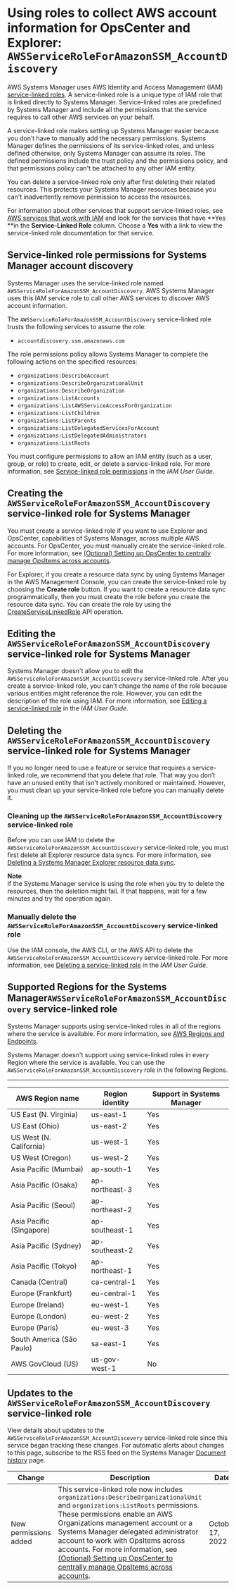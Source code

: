 # Using roles to collect AWS account information for OpsCenter and Explorer: `AWSServiceRoleForAmazonSSM_AccountDiscovery`<a name="using-service-linked-roles-service-action-2"></a>

AWS Systems Manager uses AWS Identity and Access Management \(IAM\) [service\-linked roles](https://docs.aws.amazon.com/IAM/latest/UserGuide/id_roles_terms-and-concepts.html#iam-term-service-linked-role)\. A service\-linked role is a unique type of IAM role that is linked directly to Systems Manager\. Service\-linked roles are predefined by Systems Manager and include all the permissions that the service requires to call other AWS services on your behalf\. 

A service\-linked role makes setting up Systems Manager easier because you don’t have to manually add the necessary permissions\. Systems Manager defines the permissions of its service\-linked roles, and unless defined otherwise, only Systems Manager can assume its roles\. The defined permissions include the trust policy and the permissions policy, and that permissions policy can't be attached to any other IAM entity\.

You can delete a service\-linked role only after first deleting their related resources\. This protects your Systems Manager resources because you can't inadvertently remove permission to access the resources\.

For information about other services that support service\-linked roles, see [AWS services that work with IAM](https://docs.aws.amazon.com/IAM/latest/UserGuide/reference_aws-services-that-work-with-iam.html) and look for the services that have **Yes **in the **Service\-Linked Role** column\. Choose a **Yes** with a link to view the service\-linked role documentation for that service\.

## Service\-linked role permissions for Systems Manager account discovery<a name="service-linked-role-permissions-service-action-2"></a>

Systems Manager uses the service\-linked role named `AWSServiceRoleForAmazonSSM_AccountDiscovery`\. AWS Systems Manager uses this IAM service role to call other AWS services to discover AWS account information\.

The `AWSServiceRoleForAmazonSSM_AccountDiscovery` service\-linked role trusts the following services to assume the role:
+ `accountdiscovery.ssm.amazonaws.com`

The role permissions policy allows Systems Manager to complete the following actions on the specified resources:
+ `organizations:DescribeAccount`
+ `organizations:DescribeOrganizationalUnit`
+ `organizations:DescribeOrganization`
+ `organizations:ListAccounts`
+ `organizations:ListAWSServiceAccessForOrganization`
+ `organizations:ListChildren`
+ `organizations:ListParents`
+ `organizations:ListDelegatedServicesForAccount` 
+ `organizations:ListDelegatedAdministrators`
+ `organizations:ListRoots`

You must configure permissions to allow an IAM entity \(such as a user, group, or role\) to create, edit, or delete a service\-linked role\. For more information, see [Service\-linked role permissions](https://docs.aws.amazon.com/IAM/latest/UserGuide/using-service-linked-roles.html#service-linked-role-permissions) in the *IAM User Guide*\.

## Creating the `AWSServiceRoleForAmazonSSM_AccountDiscovery` service\-linked role for Systems Manager<a name="create-service-linked-role-service-action-2"></a>

You must create a service\-linked role if you want to use Explorer and OpsCenter, capabilities of Systems Manager, across multiple AWS accounts\. For OpsCenter, you must manually create the service\-linked role\. For more information, see [\(Optional\) Setting up OpsCenter to centrally manage OpsItems across accounts](OpsCenter-getting-started-multiple-accounts.md)\.

For Explorer, if you create a resource data sync by using Systems Manager in the AWS Management Console, you can create the service\-linked role by choosing the **Create role** button\. If you want to create a resource data sync programmatically, then you must create the role before you create the resource data sync\. You can create the role by using the [CreateServiceLinkedRole](https://docs.aws.amazon.com/IAM/latest/APIReference/API_CreateServiceLinkedRole.html) API operation\.

## Editing the `AWSServiceRoleForAmazonSSM_AccountDiscovery` service\-linked role for Systems Manager<a name="edit-service-linked-role-service-action-2"></a>

Systems Manager doesn't allow you to edit the `AWSServiceRoleForAmazonSSM_AccountDiscovery` service\-linked role\. After you create a service\-linked role, you can't change the name of the role because various entities might reference the role\. However, you can edit the description of the role using IAM\. For more information, see [Editing a service\-linked role](https://docs.aws.amazon.com/IAM/latest/UserGuide/using-service-linked-roles.html#edit-service-linked-role) in the *IAM User Guide*\.

## Deleting the `AWSServiceRoleForAmazonSSM_AccountDiscovery` service\-linked role for Systems Manager<a name="delete-service-linked-role-service-action-2"></a>

If you no longer need to use a feature or service that requires a service\-linked role, we recommend that you delete that role\. That way you don’t have an unused entity that isn't actively monitored or maintained\. However, you must clean up your service\-linked role before you can manually delete it\.

### Cleaning up the `AWSServiceRoleForAmazonSSM_AccountDiscovery` service\-linked role<a name="service-linked-role-review-before-delete-service-action-2"></a>

Before you can use IAM to delete the `AWSServiceRoleForAmazonSSM_AccountDiscovery` service\-linked role, you must first delete all Explorer resource data syncs\. For more information, see [Deleting a Systems Manager Explorer resource data sync](Explorer-using-resource-data-sync-delete.md)\.

**Note**  
If the Systems Manager service is using the role when you try to delete the resources, then the deletion might fail\. If that happens, wait for a few minutes and try the operation again\.

### Manually delete the `AWSServiceRoleForAmazonSSM_AccountDiscovery` service\-linked role<a name="slr-manual-delete-service-action-2"></a>

Use the IAM console, the AWS CLI, or the AWS API to delete the `AWSServiceRoleForAmazonSSM_AccountDiscovery` service\-linked role\. For more information, see [Deleting a service\-linked role](https://docs.aws.amazon.com/IAM/latest/UserGuide/using-service-linked-roles.html#delete-service-linked-role) in the *IAM User Guide*\.

## Supported Regions for the Systems Manager`AWSServiceRoleForAmazonSSM_AccountDiscovery` service\-linked role<a name="slr-regions-service-action-2"></a>

Systems Manager supports using service\-linked roles in all of the regions where the service is available\. For more information, see [AWS Regions and Endpoints](https://docs.aws.amazon.com/general/latest/gr/rande.html)\.

Systems Manager doesn't support using service\-linked roles in every Region where the service is available\. You can use the `AWSServiceRoleForAmazonSSM_AccountDiscovery` role in the following Regions\.


****  

| AWS Region name | Region identity | Support in Systems Manager | 
| --- | --- | --- | 
| US East \(N\. Virginia\) | us\-east\-1 | Yes | 
| US East \(Ohio\) | us\-east\-2 | Yes | 
| US West \(N\. California\) | us\-west\-1 | Yes | 
| US West \(Oregon\) | us\-west\-2 | Yes | 
| Asia Pacific \(Mumbai\) | ap\-south\-1 | Yes | 
| Asia Pacific \(Osaka\) | ap\-northeast\-3 | Yes | 
| Asia Pacific \(Seoul\) | ap\-northeast\-2 | Yes | 
| Asia Pacific \(Singapore\) | ap\-southeast\-1 | Yes | 
| Asia Pacific \(Sydney\) | ap\-southeast\-2 | Yes | 
| Asia Pacific \(Tokyo\) | ap\-northeast\-1 | Yes | 
| Canada \(Central\) | ca\-central\-1 | Yes | 
| Europe \(Frankfurt\) | eu\-central\-1 | Yes | 
| Europe \(Ireland\) | eu\-west\-1 | Yes | 
| Europe \(London\) | eu\-west\-2 | Yes | 
| Europe \(Paris\) | eu\-west\-3 | Yes | 
| South America \(São Paulo\) | sa\-east\-1 | Yes | 
| AWS GovCloud \(US\) | us\-gov\-west\-1 | No | 

## Updates to the `AWSServiceRoleForAmazonSSM_AccountDiscovery` service\-linked role<a name="service-action-2-updates"></a>

View details about updates to the `AWSServiceRoleForAmazonSSM_AccountDiscovery` service\-linked role since this service began tracking these changes\. For automatic alerts about changes to this page, subscribe to the RSS feed on the Systems Manager [Document history](systems-manager-release-history.md) page\.


| Change | Description | Date | 
| --- | --- | --- | 
|  New permissions added  |  This service\-linked role now includes `organizations:DescribeOrganizationalUnit` and `organizations:ListRoots` permissions\. These permissions enable an AWS Organizations management account or a Systems Manager delegated administrator account to work with OpsItems across accounts\. For more information, see [\(Optional\) Setting up OpsCenter to centrally manage OpsItems across accounts](OpsCenter-getting-started-multiple-accounts.md)\.  | October 17, 2022 | 
